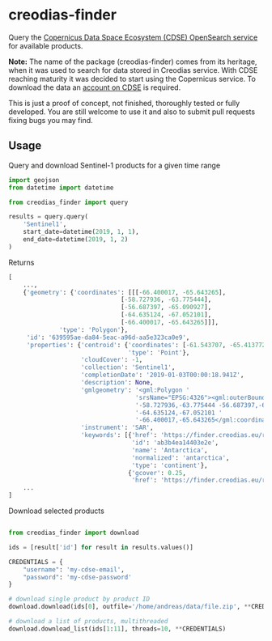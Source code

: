 # creodias-finder
Query the [Copernicus Data Space Ecosystem (CDSE) OpenSearch service](https://documentation.dataspace.copernicus.eu/APIs/OpenSearch.html) for available
products.

**Note:**
The name of the package (creodias-finder) comes from its heritage, when it was used to search for data stored in Creodias service. With CDSE reaching maturity it was decided to start using the Copernicus service. To download the data an [account on CDSE](https://dataspace.copernicus.eu/) is required.



This is just a proof of concept, not finished, thoroughly tested or fully developed. You are still welcome to use it and also to submit pull requests fixing bugs you may find.

## Usage

Query and download Sentinel-1 products for a given time range

```python
import geojson
from datetime import datetime

from creodias_finder import query

results = query.query(
    'Sentinel1',
    start_date=datetime(2019, 1, 1),
    end_date=datetime(2019, 1, 2)
)
```

Returns

```python
[
    ...,
    {'geometry': {'coordinates': [[[-66.400017, -65.643265],
                               [-58.727936, -63.775444],
                               [-56.687397, -65.090927],
                               [-64.635124, -67.052101],
                               [-66.400017, -65.643265]]],
              'type': 'Polygon'},
     'id': '639595ae-da84-5eac-a96d-aa5e323ca0e9',
     'properties': {'centroid': {'coordinates': [-61.543707, -65.4137725],
                                 'type': 'Point'},
                    'cloudCover': -1,
                    'collection': 'Sentinel1',
                    'completionDate': '2019-01-03T00:00:18.941Z',
                    'description': None,
                    'gmlgeometry': '<gml:Polygon '
                                   'srsName="EPSG:4326"><gml:outerBoundaryIs><gml:LinearRing><gml:coordinates>-66.400017,-65.643265 '
                                   '-58.727936,-63.775444 -56.687397,-65.090927 '
                                   '-64.635124,-67.052101 '
                                   '-66.400017,-65.643265</gml:coordinates></gml:LinearRing></gml:outerBoundaryIs></gml:Polygon>',
                    'instrument': 'SAR',
                    'keywords': [{'href': 'https://finder.creodias.eu/resto/api/collections/Sentinel1/search.json?&lang=en&q=Antarctica',
                                  'id': 'ab3b4ea14403e2e',
                                  'name': 'Antarctica',
                                  'normalized': 'antarctica',
                                  'type': 'continent'},
                                 {'gcover': 0.25,
                                  'href': 'https://finder.creodias.eu/resto/api/collections/Sentinel1/search.json?&lang=en&q=Antarctica',
    ...
]
```

Download selected products

```python

from creodias_finder import download

ids = [result['id'] for result in results.values()]

CREDENTIALS = {
    "username": 'my-cdse-email',
    "password": 'my-cdse-password'
}

# download single product by product ID
download.download(ids[0], outfile='/home/andreas/data/file.zip', **CREDENTIALS)

# download a list of products, multithreaded
download.download_list(ids[1:11], threads=10, **CREDENTIALS)
```
